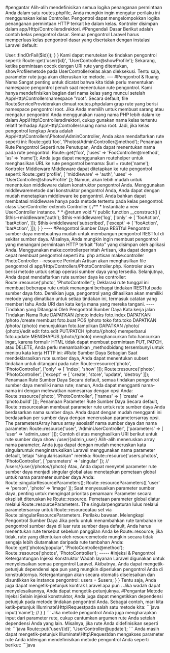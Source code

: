 #pengantar
Alih-alih mendefinisikan semua logika penanganan permintaan Anda dalam satu routes.phpfile, Anda mungkin ingin mengatur perilaku ini menggunakan kelas Controller. Pengontrol dapat mengelompokkan logika penanganan permintaan HTTP terkait ke dalam kelas. Kontroler disimpan dalam app/Http/Controllersdirektori.
#Pengendali Dasar
Berikut adalah contoh kelas pengontrol dasar. Semua pengontrol Laravel harus memperluas kelas pengontrol dasar yang disertakan dengan instalasi Laravel default:

<?php

namespace App\Http\Controllers;

use App\User;
use App\Http\Controllers\Controller;

class UserController extends Controller
{
    /**
     * Show the profile for the given user.
     *
     * @param  int  $id
     * @return Response
     */
    public function showProfile($id)
    {
        return view('user.profile', ['user' => User::findOrFail($id)]);
    }
}
Kami dapat merutekan ke tindakan pengontrol seperti:

Route::get('user/{id}', 'UserController@showProfile');
Sekarang, ketika permintaan cocok dengan URI rute yang ditentukan, showProfilemetode pada UserControllerkelas akan dieksekusi. Tentu saja, parameter rute juga akan diteruskan ke metode.
---
#Pengontrol & Ruang Nama
Sangat penting untuk dicatat bahwa kita tidak perlu menentukan namespace pengontrol penuh saat menentukan rute pengontrol. Kami hanya mendefinisikan bagian dari nama kelas yang muncul setelah App\Http\Controllersnamespace "root". Secara default, file RouteServiceProviderakan dimuat routes.phpdalam grup rute yang berisi namespace pengontrol root.

Jika Anda memilih untuk membuat sarang atau mengatur pengontrol Anda menggunakan ruang nama PHP lebih dalam ke dalam App\Http\Controllersdirektori, cukup gunakan nama kelas tertentu relatif terhadap App\Http\Controllersruang nama root. Jadi, jika kelas pengontrol lengkap Anda adalah App\Http\Controllers\Photos\AdminController, Anda akan mendaftarkan rute seperti ini:

Route::get('foo', 'Photos\AdminController@method');
Penamaan Rute Pengontrol
Seperti rute Penutupan, Anda dapat menentukan nama pada rute pengontrol:

Route::get('foo', ['uses' => 'FooController@method', 'as' => 'name']);
Anda juga dapat menggunakan routehelper untuk menghasilkan URL ke rute pengontrol bernama:

$url = route('name');
Kontroler Middleware
Middleware dapat ditetapkan ke rute pengontrol seperti:

Route::get('profile', [
    'middleware' => 'auth',
    'uses' => 'UserController@showProfile'
]);
Namun, akan lebih mudah untuk menentukan middleware dalam konstruktor pengontrol Anda. Menggunakan middlewaremetode dari konstruktor pengontrol Anda, Anda dapat dengan mudah menetapkan middleware ke pengontrol. Anda bahkan dapat membatasi middleware hanya pada metode tertentu pada kelas pengontrol:

class UserController extends Controller
{
    /**
     * Instantiate a new UserController instance.
     *
     * @return void
     */
    public function __construct()
    {
        $this->middleware('auth');

        $this->middleware('log', ['only' => [
            'fooAction',
            'barAction',
        ]]);

        $this->middleware('subscribed', ['except' => [
            'fooAction',
            'barAction',
        ]]);
    }
}
----
#Pengontrol Sumber Daya RESTful
Pengontrol sumber daya membuatnya mudah untuk membangun pengontrol RESTful di sekitar sumber daya. Misalnya, Anda mungkin ingin membuat pengontrol yang menangani permintaan HTTP terkait "foto" yang disimpan oleh aplikasi Anda. Menggunakan make:controllerperintah Artisan, kita dapat dengan cepat membuat pengontrol seperti itu:

php artisan make:controller PhotoController --resource
Perintah Artisan akan menghasilkan file pengontrol di app/Http/Controllers/PhotoController.php. Kontroler akan berisi metode untuk setiap operasi sumber daya yang tersedia.

Selanjutnya, Anda dapat mendaftarkan rute sumber daya ke controller:

Route::resource('photo', 'PhotoController');
Deklarasi rute tunggal ini membuat beberapa rute untuk menangani berbagai tindakan RESTful pada sumber daya foto. Demikian juga, pengontrol yang dihasilkan akan memiliki metode yang dimatikan untuk setiap tindakan ini, termasuk catatan yang memberi tahu Anda URI dan kata kerja mana yang mereka tangani.
----
Tindakan yang Ditangani Oleh Pengontrol Sumber Daya
Kata kerja	jalan	Tindakan	Nama Rute
DAPATKAN	/photo	indeks	foto.index
DAPATKAN	/photo /create	membuat	foto.buat
POS	/photo	toko	foto.toko
DAPATKAN	/photo/ {photo}	menunjukkan	foto.tampilkan
DAPATKAN	/photo/ {photo}/edit	edit	foto.edit
PUT/PATCH	/photo/{photo}	memperbarui	foto.update
MENGHAPUS	/photo/{photo}	menghancurkan	foto.hancurkan
Ingat, karena formulir HTML tidak dapat membuat permintaan PUT, PATCH, atau DELETE, Anda perlu menambahkan _methodbidang tersembunyi untuk menipu kata kerja HTTP ini:

<input type="hidden" name="_method" value="PUT">
#Rute Sumber Daya Sebagian
Saat mendeklarasikan rute sumber daya, Anda dapat menentukan subset tindakan untuk ditangani pada rute:

Route::resource('photo', 'PhotoController', ['only' => [
    'index', 'show'
]]);

Route::resource('photo', 'PhotoController', ['except' => [
    'create', 'store', 'update', 'destroy'
]]);
Penamaan Rute Sumber Daya
Secara default, semua tindakan pengontrol sumber daya memiliki nama rute; namun, Anda dapat mengganti nama-nama ini dengan melewatkan namesarray dengan opsi Anda:

Route::resource('photo', 'PhotoController', ['names' => [
    'create' => 'photo.build'
]]);
Penamaan Parameter Rute Sumber Daya
Secara default, Route::resourceakan membuat parameter rute untuk rute sumber daya Anda berdasarkan nama sumber daya. Anda dapat dengan mudah mengganti ini berdasarkan per sumber daya dengan meneruskan parametersarray opsi. The parametersArray harus array asosiatif nama sumber daya dan nama parameter:

Route::resource('user', 'AdminUserController', ['parameters' => [
    'user' => 'admin_user'
]]);
Contoh di atas menghasilkan URI berikut untuk rute sumber daya show:

/user/{admin_user}
Alih-alih meneruskan array nama parameter, Anda juga dapat dengan mudah meneruskan kata singularuntuk menginstruksikan Laravel menggunakan nama parameter default, tetapi "singularisasikan" mereka:

Route::resource('users.photos', 'PhotoController', [
    'parameters' => 'singular'
]);

// /users/{user}/photos/{photo}
Atau, Anda dapat menyetel parameter rute sumber daya menjadi singular global atau menetapkan pemetaan global untuk nama parameter sumber daya Anda:

Route::singularResourceParameters();

Route::resourceParameters([
    'user' => 'person', 'photo' => 'image'
]);
Saat menyesuaikan parameter sumber daya, penting untuk mengingat prioritas penamaan:

Parameter secara eksplisit diteruskan ke Route::resource.
Pemetaan parameter global diatur melalui Route::resourceParameters.
The singularpengaturan lulus melalui parametersarray untuk Route::resourceatau set via Route::singularResourceParameters.
Perilaku bawaan.
Melengkapi Pengontrol Sumber Daya
Jika perlu untuk menambahkan rute tambahan ke pengontrol sumber daya di luar rute sumber daya default, Anda harus menentukan rute tersebut sebelum panggilan Anda ke Route::resource; jika tidak, rute yang ditentukan oleh resourcemetode mungkin secara tidak sengaja lebih diutamakan daripada rute tambahan Anda:

Route::get('photos/popular', 'PhotoController@method');

Route::resource('photos', 'PhotoController');
-----
#Injeksi & Pengontrol Ketergantungan
Injeksi Konstruktor
Wadah layanan Laravel digunakan untuk menyelesaikan semua pengontrol Laravel. Akibatnya, Anda dapat mengetik-petunjuk dependensi apa pun yang mungkin diperlukan pengontrol Anda di konstruktornya. Ketergantungan akan secara otomatis diselesaikan dan disuntikkan ke instance pengontrol:

<?php

namespace App\Http\Controllers;

use App\Repositories\UserRepository;

class UserController extends Controller
{
    /**
     * The user repository instance.
     */
    protected $users;

    /**
     * Create a new controller instance.
     *
     * @param  UserRepository  $users
     * @return void
     */
    public function __construct(UserRepository $users)
    {
        $this->users = $users;
    }
}
Tentu saja, Anda juga dapat mengetik-petunjuk kontrak Laravel apa pun . Jika wadah dapat menyelesaikannya, Anda dapat mengetik-petunjuknya.
#Pengantar
Metode Injeksi
Selain injeksi konstruktor, Anda juga dapat mengetikkan dependensi petunjuk pada metode tindakan pengontrol Anda. Sebagai contoh, mari kita ketik-petunjuk Illuminate\Http\Requestpada salah satu metode kita:

```java
<?php

namespace App\Http\Controllers;

use Illuminate\Http\Request;

class UserController extends Controller
{
    /**
     * Store a new user.
     *
     * @param  Request  $request
     * @return Response
     */
    public function store(Request $request)
    {
        $name = $request->input('name');

        //
    }
}
```
Jika metode pengontrol Anda juga mengharapkan input dari parameter rute, cukup cantumkan argumen rute Anda setelah dependensi Anda yang lain. Misalnya, jika rute Anda didefinisikan seperti ini:
```java
Route::put('user/{id}', 'UserController@update');
```
Anda masih dapat mengetik-petunjuk Illuminate\Http\Requestdan mengakses parameter rute Anda iddengan mendefinisikan metode pengontrol Anda seperti berikut:
```java
<?php

namespace App\Http\Controllers;

use Illuminate\Http\Request;

class UserController extends Controller
{
    /**
     * Update the specified user.
     *
     * @param  Request  $request
     * @param  string  $id
     * @return Response
     */
    public function update(Request $request, $id)
    {
        //
    }
}
```----
#Caching Rute
Catatan: Caching rute tidak berfungsi dengan rute berbasis Penutupan. Untuk menggunakan cache rute, Anda harus mengonversi rute Penutupan apa pun untuk menggunakan kelas pengontrol.

Jika aplikasi Anda secara eksklusif menggunakan rute berbasis pengontrol, Anda harus memanfaatkan cache rute Laravel. Menggunakan cache rute akan secara drastis mengurangi jumlah waktu yang diperlukan untuk mendaftarkan semua rute aplikasi Anda. Dalam beberapa kasus, pendaftaran rute Anda bahkan bisa mencapai 100x lebih cepat! Untuk menghasilkan cache rute, cukup jalankan route:cacheperintah Artisan:

php artisan route:cache
Itu saja! File rute cache Anda sekarang akan digunakan sebagai ganti app/Http/routes.phpfile Anda . Ingat, jika Anda menambahkan rute baru, Anda perlu membuat cache rute baru. Karena itu, Anda hanya boleh menjalankan route:cacheperintah selama penerapan proyek Anda.

Untuk menghapus file rute yang di-cache tanpa membuat cache baru, gunakan route:clearperintah:
```java
php artisan route:clear
```